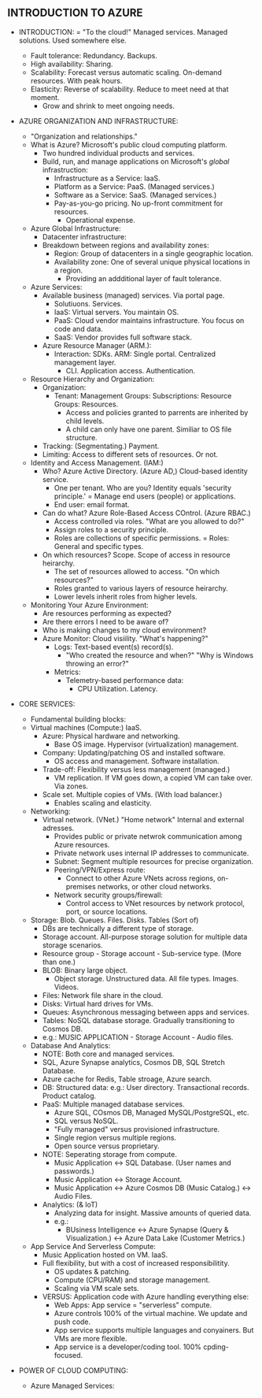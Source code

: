 ## INTRODUCTION TO AZURE

- INTRODUCTION:
  = "To the cloud!" Managed services. Managed solutions. Used somewhere else.
    - Fault tolerance: Redundancy. Backups.
    - High availability: Sharing.
    - Scalability: Forecast versus automatic scaling. On-demand resources. With peak hours.
    - Elasticity: Reverse of scalability. Reduce to meet need at that moment.
      - Grow and shrink to meet ongoing needs.

- AZURE ORGANIZATION AND INFRASTRUCTURE:
  - "Organization and relationships."
  - What is Azure? Microsoft's public cloud computing platform.
    - Two hundred individual products and services.
    - Build, run, and manage applications on Microsoft's *global* infrastruction:
      - Infrastructure as a Service: IaaS.
      - Platform as a Service: PaaS. (Managed services.)
      - Software as a Service: SaaS. (Managed services.)
      - Pay-as-you-go pricing. No up-front commitment for resources.
        - Operational expense.
  - Azure Global Infrastructure:
    - Datacenter infrastructure:
    - Breakdown between regions and availability zones:
      - Region: Group of datacenters in a single geographic location.
      - Availability zone: One of several unique physical locations in a region.
        - Providing an addditional layer of fault tolerance.
  - Azure Services:
    - Available business (managed) services. Via portal page.
      - Solutiuons. Services.
      - IaaS: Virtual servers. You maintain OS.
      - PaaS: Cloud vendor maintains infrastructure. You focus on code and data.
      - SaaS: Vendor provides full software stack.
    - Azure Resource Manager (ARM.):
      - Interaction: SDKs. ARM: Single portal. Centralized management layer.
        - CLI. Application access. Authentication.
  - Resource Hierarchy and Organization:
    - Organization:
      - Tenant: Management Groups: Subscriptions: Resource Groups: Resources.
        - Access and policies granted to parrents are inherited by child levels.
        - A child can only have one parent. Similiar to OS file structure.
    - Tracking: (Segmentating.) Payment.
    - Limiting: Access to different sets of resources. Or not.
  - Identity and Access Management. (IAM:)
    - Who? Azure Active Directory. (Azure AD,) Cloud-based identity service.
      - One per tenant. Who are you? Identity equals 'security principle.'
      = Manage end users (people) or applications.
      - End user: email format.
    - Can do what? Azure Role-Based Access COntrol. (Azure RBAC.)
      - Access controlled via roles. "What are you allowed to do?"
      - Assign roles to a security principle.
      - Roles are collections of specific permissions.
      = Roles: General and specific types.
    - On which resources? Scope. Scope of access in resource heirarchy.
      - The set of resources allowed to access. "On which resources?"
      - Roles granted to various layers of resource heirarchy.
      - Lower levels inherit roles from higher levels.
  - Monitoring Your Azure Environment:
    - Are resources performing as expected?
    - Are there errors I need to be aware of?
    - Who is making changes to my cloud environment?
    - Azure Monitor: Cloud visiility. "What's happening?"
      - Logs: Text-based event(s) record(s).
        - "Who created the resource and when?" "Why is Windows throwing an error?"
      - Metrics:
        - Telemetry-based performance data:
          - CPU Utilization. Latency.

- CORE SERVICES:
  - Fundamental building blocks:
  - Virtual machines (Compute:) IaaS.
    - Azure: Physical hardware and networking. 
      - Base OS image. Hypervisor (virtualization) management.
    - Company: Updating/patching OS and installed software. 
      - OS access and management. Software installation.
    - Trade-off: Flexibility versus less management (managed.)
      - VM replication. If VM goes down, a copied VM can take over. Via zones.
    - Scale set. Multiple copies of VMs. (With load balancer.)
      - Enables scaling and elasticity.
  - Networking:
    - Virtual network. (VNet.) "Home network" Internal and external adresses.
      - Provides public or private netwrok communication among Azure resources.
      - Private network uses internal IP addresses to communicate.
      - Subnet: Segment multiple resources for precise organization.
      - Peering/VPN/Express route: 
        - Connect to other Azure VNets across regions, on-premises networks, or other cloud networks.
      - Network security groups/firewall:
        - Control access to VNet resources by network protocol, port, or source locations.
  - Storage: Blob. Queues. Files. Disks. Tables (Sort of)
    - DBs are technically a different type of storage.
    - Storage account. All-purpose storage solution for multiple data storage scenarios.
    - Resource group - Storage account - Sub-service type. (More than one.)
    - BLOB: Binary large object.
      - Object storage. Unstructured data. All file types. Images. Videos.
    - Files: Network file share in the cloud.
    - Disks: Virtual hard drives for VMs.
    - Queues: Asynchronous messaging between apps and services.
    - Tables: NoSQL database storage. Gradually transitioning to Cosmos DB.
    - e.g.: MUSIC APPLICATION - Storage Account - Audio files.
  - Database And Analytics:
    - NOTE: Both core and managed services.
    - SQL, Azure Synapse analytics, Cosmos DB, SQL Stretch Database.
    - Azure cache for Redis, Table stroage, Azure search.
    - DB: Structured data: e.g.: User directory. Transactional records. Product catalog.
    - PaaS: Multiple managed database services.
      - Azure SQL, COsmos DB, Managed MySQL/PostgreSQL, etc.
      - SQL versus NoSQL. 
      - "Fully managed" versus provisioned infrastructure.
      - Single region versus multiple regions.
      - Open source versus proprietary.
    - NOTE: Seperating storage from compute.
      - Music Application <-> SQL Database. (User names and passwords.)
      - Music Application <-> Storage Account.
      - Music Application <-> Azure Cosmos DB (Music Catalog.) <-> Audio Files.
    - Analytics: (& IoT)
      - Analyzing data for insight. Massive amounts of queried data.
      - e.g.:
        - BUsiness Intelligence <-> Azure Synapse (Query & Visualization.) <-> Azure Data Lake (Customer Metrics.)
  - App Service And Serverless Compute:
    - Music Application hosted on VM. IaaS.
    - Full flexibility, but with a cost of increased responsibilitity.
      - OS updates & patching.
      - Compute (CPU/RAM) and storage management.
      - Scaling via VM scale sets.
    - VERSUS: Application code with Azure handling everything else:
      - Web Apps: App service = "serverless" compute.
      - Azure controls 100% of the virtual machine. We update and push code.
      - App service supports multiple languages and conyainers. But VMs are more flexible.
      - App service is a developer/coding tool. 100% cpding-focused.

- POWER OF CLOUD COMPUTING:
  - Azure Managed Services: